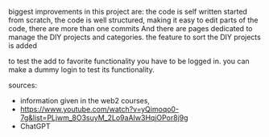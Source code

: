 biggest improvements in this project are: the code is self written started from scratch, the code is well structured, making it easy to edit parts of the code, there are more than one commits And
 there are pages dedicated to manage the DIY projects and categories. the feature to sort the DIY projects is added

 to test the add to favorite functionality you have to be logged in. you can make a dummy login to test its functionality.

 sources:

 - information given in the web2 courses,
 - https://www.youtube.com/watch?v=yQimoqo0-7g&list=PLjwm_8O3suyM_2Lo9aAIw3HqjOPor8j9g
 - ChatGPT
